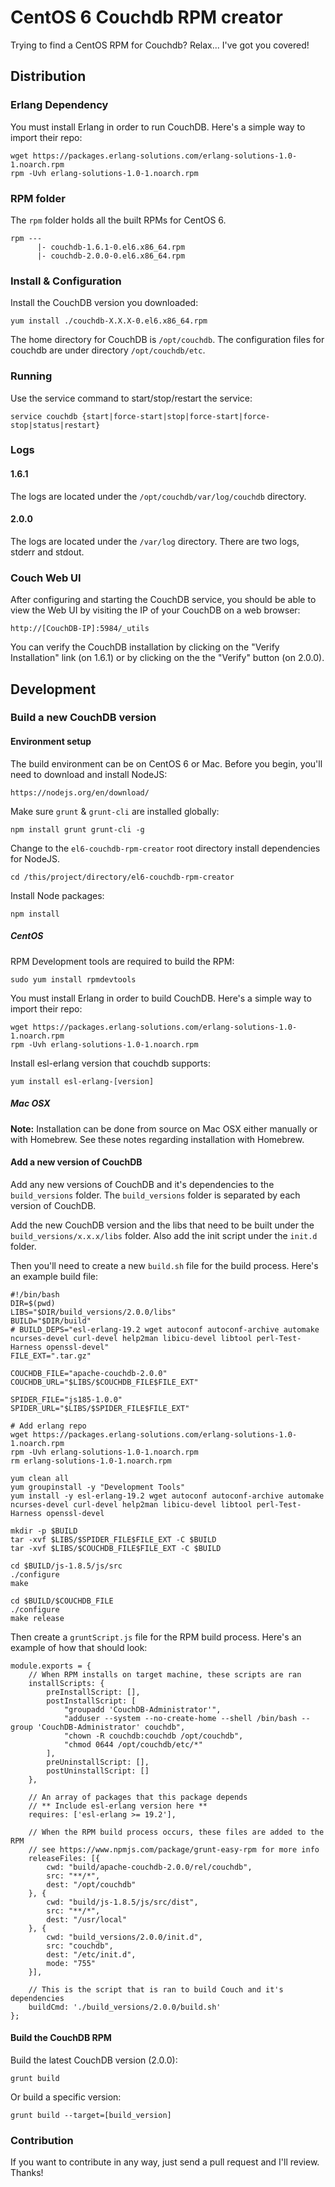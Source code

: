 # CentOS 6 Couchdb RPM creator
Trying to find a CentOS RPM for Couchdb? Relax... I've got you covered!  

## Distribution
### Erlang Dependency
You must install Erlang in order to run CouchDB. Here's a simple way to import their repo:
```
wget https://packages.erlang-solutions.com/erlang-solutions-1.0-1.noarch.rpm
rpm -Uvh erlang-solutions-1.0-1.noarch.rpm
```

### RPM folder
The `rpm` folder holds all the built RPMs for CentOS 6.

```
rpm ---
      |- couchdb-1.6.1-0.el6.x86_64.rpm
      |- couchdb-2.0.0-0.el6.x86_64.rpm
```

### Install & Configuration

Install the CouchDB version you downloaded:
```
yum install ./couchdb-X.X.X-0.el6.x86_64.rpm
```

The home directory for CouchDB is `/opt/couchdb`. The configuration files for couchdb are under directory `/opt/couchdb/etc`.

### Running
Use the service command to start/stop/restart the service:
```
service couchdb {start|force-start|stop|force-start|force-stop|status|restart}
```

### Logs
#### 1.6.1
The logs are located under the `/opt/couchdb/var/log/couchdb` directory.

#### 2.0.0
The logs are located under the `/var/log` directory. There are two logs, stderr and stdout.

### Couch Web UI
After configuring and starting the CouchDB service, you should be able to view the Web UI by visiting the IP of your CouchDB on a web browser:
```
http://[CouchDB-IP]:5984/_utils
```

You can verify the CouchDB installation by clicking on the "Verify Installation" link (on 1.6.1) or by clicking on the the "Verify" button (on 2.0.0).

## Development
### Build a new CouchDB version
#### Environment setup
The build environment can be on CentOS 6 or Mac. Before you begin, you'll need to download and install NodeJS:
```
https://nodejs.org/en/download/
```

Make sure `grunt` & `grunt-cli` are installed globally:
```
npm install grunt grunt-cli -g
```

Change to the `el6-couchdb-rpm-creator` root directory install dependencies for NodeJS.
```
cd /this/project/directory/el6-couchdb-rpm-creator
```

Install Node packages:
```
npm install
```

##### CentOS
RPM Development tools are required to build the RPM:
```
sudo yum install rpmdevtools
```

You must install Erlang in order to build CouchDB. Here's a simple way to import their repo:
```
wget https://packages.erlang-solutions.com/erlang-solutions-1.0-1.noarch.rpm
rpm -Uvh erlang-solutions-1.0-1.noarch.rpm
```

Install esl-erlang version that couchdb supports:
```
yum install esl-erlang-[version]
```

##### Mac OSX
**Note:** Installation can be done from source on Mac OSX either manually or with Homebrew. See these notes regarding installation with Homebrew.


#### Add a new version of CouchDB
Add any new versions of CouchDB and it's dependencies to the `build_versions` folder. The `build_versions` folder is separated by each version of CouchDB.

Add the new CouchDB version and the libs that need to be built under the `build_versions/x.x.x/libs` folder. Also add the init script under the `init.d` folder.

Then you'll need to create a new `build.sh` file for the build process. Here's an example build file:
```
#!/bin/bash
DIR=$(pwd)
LIBS="$DIR/build_versions/2.0.0/libs"
BUILD="$DIR/build"
# BUILD_DEPS="esl-erlang-19.2 wget autoconf autoconf-archive automake ncurses-devel curl-devel help2man libicu-devel libtool perl-Test-Harness openssl-devel"
FILE_EXT=".tar.gz"

COUCHDB_FILE="apache-couchdb-2.0.0"
COUCHDB_URL="$LIBS/$COUCHDB_FILE$FILE_EXT"

SPIDER_FILE="js185-1.0.0"
SPIDER_URL="$LIBS/$SPIDER_FILE$FILE_EXT"

# Add erlang repo
wget https://packages.erlang-solutions.com/erlang-solutions-1.0-1.noarch.rpm
rpm -Uvh erlang-solutions-1.0-1.noarch.rpm
rm erlang-solutions-1.0-1.noarch.rpm

yum clean all
yum groupinstall -y "Development Tools"
yum install -y esl-erlang-19.2 wget autoconf autoconf-archive automake ncurses-devel curl-devel help2man libicu-devel libtool perl-Test-Harness openssl-devel

mkdir -p $BUILD
tar -xvf $LIBS/$SPIDER_FILE$FILE_EXT -C $BUILD
tar -xvf $LIBS/$COUCHDB_FILE$FILE_EXT -C $BUILD

cd $BUILD/js-1.8.5/js/src
./configure
make

cd $BUILD/$COUCHDB_FILE
./configure
make release

```

Then create a `gruntScript.js` file for the RPM build process. Here's an example of how that should look:

```
module.exports = {
    // When RPM installs on target machine, these scripts are ran
    installScripts: {
        preInstallScript: [],
        postInstallScript: [
            "groupadd 'CouchDB-Administrator'",
            "adduser --system --no-create-home --shell /bin/bash --group 'CouchDB-Administrator' couchdb",
            "chown -R couchdb:couchdb /opt/couchdb",
            "chmod 0644 /opt/couchdb/etc/*"
        ],
        preUninstallScript: [],
        postUninstallScript: []
    },

    // An array of packages that this package depends
    // ** Include esl-erlang version here **
    requires: ['esl-erlang >= 19.2'],

    // When the RPM build process occurs, these files are added to the RPM
    // see https://www.npmjs.com/package/grunt-easy-rpm for more info
    releaseFiles: [{
        cwd: "build/apache-couchdb-2.0.0/rel/couchdb",
        src: "**/*",
        dest: "/opt/couchdb"
    }, {
        cwd: "build/js-1.8.5/js/src/dist",
        src: "**/*",
        dest: "/usr/local"
    }, {
        cwd: "build_versions/2.0.0/init.d",
        src: "couchdb",
        dest: "/etc/init.d",
        mode: "755"
    }],

    // This is the script that is ran to build Couch and it's dependencies
    buildCmd: './build_versions/2.0.0/build.sh'
};

```

#### Build the CouchDB RPM
Build the latest CouchDB version (2.0.0):
```
grunt build
```

Or build a specific version:
```
grunt build --target=[build_version]
```

### Contribution
If you want to contribute in any way, just send a pull request and I'll review. Thanks!
